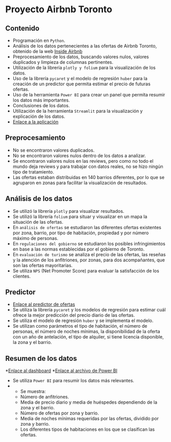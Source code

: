 # Proyecto Airbnb Toronto

## Contenido

* Programación en `Python`.
* Análisis de los datos pertenecientes a las ofertas de Airbnb Toronto, obtenido de la web [Inside Airbnb](http://insideairbnb.com/toronto)
* Preprocesamiento de los datos, buscando valores nulos, valores duplicados y limpieza de columnas pertinentes.
* Utilización de la librería `plotly y folium` para la visualización de los datos.
* Uso de la librería `pycaret` y el modelo de regresión `huber` para la creación de un predictor que permita estimar el precio de futuras ofertas.
* Uso de la herramienta `Power BI` para crear un panel que permita resumir los datos más importantes.
* Conclusiones de los datos.
* Utilización de la herramienta `Streamlit` para la visualización y explicación de los datos.
* [Enlace a la aplicación](https://airbnbtoronto.streamlit.app/)

## Preprocesamiento

* No se encontraron valores duplicados.
* No se encontraron valores nulos dentro de los datos a analizar.
* Se encontraron valores nulos en las reviews, pero como no todo el mundo deja reviews y para trabajar con datos reales, no se hizo ningún tipo de tratamiento.
* Las ofertas estaban distribuidas en 140 barrios diferentes, por lo que se agruparon en zonas para facilitar la visualización de resultados.

## Análisis de los datos

* Se utilizó la librería `plotly` para visualizar resultados.
* Se utilizó la librería `folium` para situar y visualizar en un mapa la situación de las ofertas.
* En `análisis de ofertas` se estudiaron las diferentes ofertas existentes por zona, barrio, por tipo de habitación, propiedad y por número máximo de personas.
* En `regulaciones del gobierno` se estudiaron los posibles infringimientos en base a las normas establecidas por el gobierno de Toronto.
* En `evaluación de turismo` se analiza el precio de las ofertas, las reseñas y la atención de los anfitriones, por zonas, para dos acompañantes, que son las ofertas mayoritarias.
* Se utiliza `NPS` (Net Promoter Score) para evaluar la satisfacción de los clientes.

## Predictor

* [Enlace al predictor de ofertas](https://predictorairbnb.streamlit.app/)
* Se utiliza la librería `pycaret` y los modelos de regresión para estimar cuál ofrece la mejor predicción del precio diario de las ofertas.
* Se utiliza el modelo de regresión `huber` y se implementa el modelo.
* Se utilizan como parámetros el tipo de habitación, el número de personas, el número de noches mínimas, la disponibilidad de la oferta con un año de antelación, el tipo de alquiler, si tiene licencia disponible, la zona y el barrio.

## Resumen de los datos

*[Enlace al dashboard](https://airbnbtoronto.streamlit.app/Conclusiones)
*[Enlace al archivo de Power BI](https://github.com/AlbaBoga/DataAnalyticsPorfolio/blob/main/Project_AirbnbToronto/AIRBNBTORONTO.pbix)
* Se utiliza `Power BI` para resumir los datos más relevantes.
* * Se muestra:
  * Número de anfitriones.
  * Media de precio diario y media de huéspedes dependiendo de la zona y el barrio.
  * Número de ofertas por zona y barrio.
  * Media de noches mínimas requeridas por las ofertas, dividido por zona y barrio.
  * Los diferentes tipos de habitaciones en los que se clasifican las ofertas.
